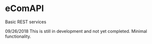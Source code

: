# eComAPI
Basic REST services

09/26/2018 This is still in development and not yet completed. Minimal functionality.
